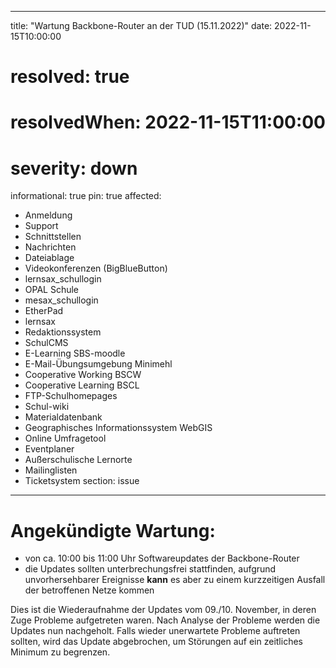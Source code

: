
---
title: "Wartung Backbone-Router an der TUD (15.11.2022)"
date: 2022-11-15T10:00:00
# resolved: true
# resolvedWhen: 2022-11-15T11:00:00
# severity: down
informational: true
pin: true 
affected:
- Anmeldung
- Support
- Schnittstellen
- Nachrichten
- Dateiablage
- Videokonferenzen (BigBlueButton)
- lernsax_schullogin
- OPAL Schule
- mesax_schullogin
- EtherPad
- lernsax
- Redaktionssystem
- SchulCMS
- E-Learning SBS-moodle
- E-Mail-Übungsumgebung Minimehl
- Cooperative Working BSCW
- Cooperative Learning BSCL
- FTP-Schulhomepages
- Schul-wiki
- Materialdatenbank
- Geographisches Informationssystem WebGIS
- Online Umfragetool
- Eventplaner
- Außerschulische Lernorte
- Mailinglisten
- Ticketsystem
section: issue
---

# Angekündigte Wartung:

- von ca. 10:00 bis 11:00 Uhr Softwareupdates der Backbone-Router
- die Updates sollten unterbrechungsfrei stattfinden, aufgrund unvorhersehbarer Ereignisse **kann** es aber zu einem kurzzeitigen Ausfall der betroffenen Netze kommen


Dies ist die Wiederaufnahme der Updates vom 09./10. November, in deren Zuge Probleme aufgetreten waren. Nach Analyse der Probleme werden die Updates nun nachgeholt. Falls wieder unerwartete Probleme auftreten sollten, wird das Update abgebrochen, um Störungen auf ein zeitliches Minimum zu begrenzen.
